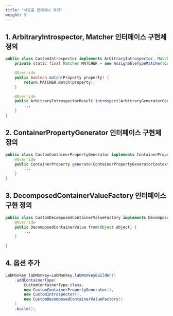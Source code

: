 ```yaml
---
title: "새로운 컨테이너 추가"
weight: 5
---
```


## 1. ArbitraryIntrospector, Matcher 인터페이스 구현체 정의

```java
public class CustomIntrospector implements ArbitraryIntrospector, Matcher {
	private static final Matcher MATCHER = new AssignableTypeMatcher(CustomContainerType.class);

	@Override
	public boolean match(Property property) {
		return MATCHER.match(property);
	}

	@Override
	public ArbitraryIntrospectorResult introspect(ArbitraryGeneratorContext context) {
        ...
	}
}
```

## 2. ContainerPropertyGenerator 인터페이스 구현체 정의

```java
public class CustomContainerPropertyGenerator implements ContainerPropertyGeneartor {
	@Override
	public ContainerProperty generate(ContainerPropertyGeneratorContext context) {
        ...
	}
}

```

## 3. DecomposedContainerValueFactory 인터페이스 구현 정의

```java
public class CustomDecomposedContainerValueFactory implements DecomposedContainerValueFactory {
	@Override
	public DecomposedContainerValue from(Object object) {
        ...
	}

}

```

## 4. 옵션 추가

```java
LabMonkey labMonkey=LabMonkey.labMonkeyBuilder()
	.addContainerType(
        CustomContainerType.class,
		new CustomContainerPropertyGenerator(),
        new CustomIntrospector(),
        new CustomDecomposedContainerValueFactory()
	)
	.build();
```
